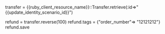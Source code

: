 transfer = {{ruby_client_resource_name}}::Transfer.retrieve(:id=>"{{update_identity_scenario_id}}")

refund = transfer.reverse(100)
refund.tags = {"order_number"=> "12121212"}
refund.save
